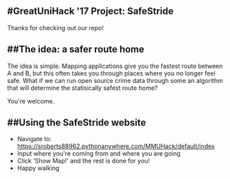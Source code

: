 #GreatUniHack '17 Project: SafeStride
--------------------------------------------

Thanks for checking out our repo! 

##The idea: a safer route home
--------------------------------------------

The idea is simple. Mapping applications give you the fastest route between A and B,
but this often takes you through places where you no longer feel safe. What if we can 
run open source crime data through some an algorithm that will determine the 
statisically safest route home?

You're welcome. 

##Using the SafeStride website
--------------------------------------------

- Navigate to: https://sroberts88962.pythonanywhere.com/MMUHack/default/index
- Input where you're coming from and where you are going
- Click 'Show Map!' and the rest is done for you!
- Happy walking


